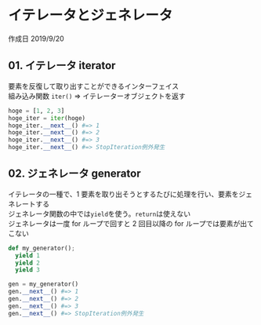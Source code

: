 # イテレータとジェネレータ

作成日 2019/9/20

## 01. イテレータ iterator

要素を反復して取り出すことができるインターフェイス\
組み込み関数 `iter()` => イテレーターオブジェクトを返す

```python
hoge = [1, 2, 3]
hoge_iter = iter(hoge)
hoge_iter.__next__() #=> 1
hoge_iter.__next__() #=> 2
hoge_iter.__next__() #=> 3
hoge_iter.__next__() #=> StopIteration例外発生
```

## 02. ジェネレータ generator

イテレータの一種で、1 要素を取り出そうとするたびに処理を行い、要素をジェネレートする\
ジェネレータ関数の中では`yield`を使う。`return`は使えない\
ジェネレータは一度 for ループで回すと 2 回目以降の for ループでは要素が出てこない

```python
def my_generator();
  yield 1
  yield 2
  yield 3

gen = my_generator()
gen.__next__() #=> 1
gen.__next__() #=> 2
gen.__next__() #=> 3
gen.__next__() #=> StopIteration例外発生
```
